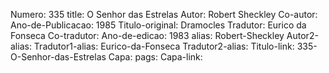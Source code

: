 Numero: 335
title: O Senhor das Estrelas
Autor: Robert Sheckley
Co-autor: 
Ano-de-Publicacao: 1985
Titulo-original: Dramocles
Tradutor: Eurico da Fonseca
Co-tradutor: 
Ano-de-edicao: 1983
alias: Robert-Sheckley
Autor2-alias: 
Tradutor1-alias: Eurico-da-Fonseca
Tradutor2-alias: 
Titulo-link: 335-O-Senhor-das-Estrelas
Capa: 
pags: 
Capa-link: 